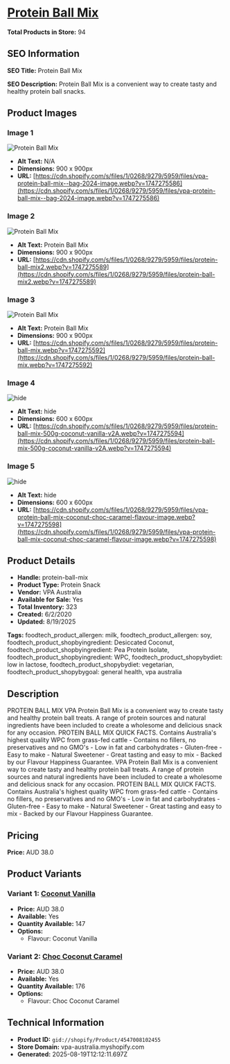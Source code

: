 # [Protein Ball Mix](https://vpa-australia.myshopify.com/products/protein-ball-mix)

**Total Products in Store:** 94

## SEO Information

**SEO Title:** Protein Ball Mix

**SEO Description:** Protein Ball Mix is a convenient way to create tasty and healthy protein ball snacks.

## Product Images

### Image 1
![Protein Ball Mix](https://cdn.shopify.com/s/files/1/0268/9279/5959/files/vpa-protein-ball-mix--bag-2024-image.webp?v=1747275586)

- **Alt Text:** N/A
- **Dimensions:** 900 x 900px
- **URL:** [https://cdn.shopify.com/s/files/1/0268/9279/5959/files/vpa-protein-ball-mix--bag-2024-image.webp?v=1747275586](https://cdn.shopify.com/s/files/1/0268/9279/5959/files/vpa-protein-ball-mix--bag-2024-image.webp?v=1747275586)

### Image 2
![Protein Ball Mix](https://cdn.shopify.com/s/files/1/0268/9279/5959/files/protein-ball-mix2.webp?v=1747275589)

- **Alt Text:** Protein Ball Mix
- **Dimensions:** 900 x 900px
- **URL:** [https://cdn.shopify.com/s/files/1/0268/9279/5959/files/protein-ball-mix2.webp?v=1747275589](https://cdn.shopify.com/s/files/1/0268/9279/5959/files/protein-ball-mix2.webp?v=1747275589)

### Image 3
![Protein Ball Mix](https://cdn.shopify.com/s/files/1/0268/9279/5959/files/protein-ball-mix.webp?v=1747275592)

- **Alt Text:** Protein Ball Mix
- **Dimensions:** 900 x 900px
- **URL:** [https://cdn.shopify.com/s/files/1/0268/9279/5959/files/protein-ball-mix.webp?v=1747275592](https://cdn.shopify.com/s/files/1/0268/9279/5959/files/protein-ball-mix.webp?v=1747275592)

### Image 4
![hide](https://cdn.shopify.com/s/files/1/0268/9279/5959/files/protein-ball-mix-500g-coconut-vanilla-v2A.webp?v=1747275594)

- **Alt Text:** hide
- **Dimensions:** 600 x 600px
- **URL:** [https://cdn.shopify.com/s/files/1/0268/9279/5959/files/protein-ball-mix-500g-coconut-vanilla-v2A.webp?v=1747275594](https://cdn.shopify.com/s/files/1/0268/9279/5959/files/protein-ball-mix-500g-coconut-vanilla-v2A.webp?v=1747275594)

### Image 5
![hide](https://cdn.shopify.com/s/files/1/0268/9279/5959/files/vpa-protein-ball-mix-coconut-choc-caramel-flavour-image.webp?v=1747275598)

- **Alt Text:** hide
- **Dimensions:** 600 x 600px
- **URL:** [https://cdn.shopify.com/s/files/1/0268/9279/5959/files/vpa-protein-ball-mix-coconut-choc-caramel-flavour-image.webp?v=1747275598](https://cdn.shopify.com/s/files/1/0268/9279/5959/files/vpa-protein-ball-mix-coconut-choc-caramel-flavour-image.webp?v=1747275598)

## Product Details

- **Handle:** protein-ball-mix
- **Product Type:** Protein Snack
- **Vendor:** VPA Australia
- **Available for Sale:** Yes
- **Total Inventory:** 323
- **Created:** 6/2/2020
- **Updated:** 8/19/2025

**Tags:** foodtech_product_allergen: milk, foodtech_product_allergen: soy, foodtech_product_shopbyingredient: Desiccated Coconut, foodtech_product_shopbyingredient: Pea Protein Isolate, foodtech_product_shopbyingredient: WPC, foodtech_product_shopybydiet: low in lactose, foodtech_product_shopybydiet: vegetarian, foodtech_product_shopybygoal: general health, vpa australia

## Description

PROTEIN BALL MIX VPA Protein Ball Mix is a convenient way to create tasty and healthy protein ball treats. A range of protein sources and natural ingredients have been included to create a wholesome and delicious snack for any occasion. PROTEIN BALL MIX QUICK FACTS. Contains Australia's highest quality WPC from grass-fed cattle - Contains no fillers, no preservatives and no GMO's - Low in fat and carbohydrates - Gluten-free - Easy to make - Natural Sweetener - Great tasting and easy to mix - Backed by our Flavour Happiness Guarantee. VPA Protein Ball Mix is a convenient way to create tasty and healthy protein ball treats. A range of protein sources and natural ingredients have been included to create a wholesome and delicious snack for any occasion. PROTEIN BALL MIX QUICK FACTS. Contains Australia's highest quality WPC from grass-fed cattle - Contains no fillers, no preservatives and no GMO's - Low in fat and carbohydrates - Gluten-free - Easy to make - Natural Sweetener - Great tasting and easy to mix - Backed by our Flavour Happiness Guarantee.

## Pricing

**Price:** AUD 38.0

## Product Variants

### Variant 1: [Coconut Vanilla](https://vpa-australia.myshopify.com/products/protein-ball-mix)

- **Price:** AUD 38.0
- **Available:** Yes
- **Quantity Available:** 147
- **Options:**
  - Flavour: Coconut Vanilla

### Variant 2: [Choc Coconut Caramel](https://vpa-australia.myshopify.com/products/protein-ball-mix)

- **Price:** AUD 38.0
- **Available:** Yes
- **Quantity Available:** 176
- **Options:**
  - Flavour: Choc Coconut Caramel

## Technical Information

- **Product ID:** `gid://shopify/Product/4547008102455`
- **Store Domain:** vpa-australia.myshopify.com
- **Generated:** 2025-08-19T12:12:11.697Z

